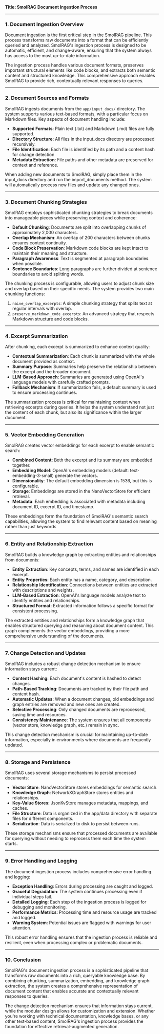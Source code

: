 **Title: SmolRAG Document Ingestion Process**

---

### **1. Document Ingestion Overview**

Document ingestion is the first critical step in the SmolRAG pipeline. This process transforms raw documents into a format that can be efficiently queried and analyzed. SmolRAG's ingestion process is designed to be automatic, efficient, and change-aware, ensuring that the system always has access to the most up-to-date information.

The ingestion process handles various document formats, preserves important structural elements like code blocks, and extracts both semantic content and structured knowledge. This comprehensive approach enables SmolRAG to provide rich, contextually relevant responses to queries.

---

### **2. Document Sources and Formats**

SmolRAG ingests documents from the `app/input_docs/` directory. The system supports various text-based formats, with a particular focus on Markdown files. Key aspects of document handling include:

- **Supported Formats**: Plain text (.txt) and Markdown (.md) files are fully supported.
- **Directory Structure**: All files in the input_docs directory are processed recursively.
- **File Identification**: Each file is identified by its path and a content hash for change detection.
- **Metadata Extraction**: File paths and other metadata are preserved for context and reference.

When adding new documents to SmolRAG, simply place them in the input_docs directory and run the import_documents method. The system will automatically process new files and update any changed ones.

---

### **3. Document Chunking Strategies**

SmolRAG employs sophisticated chunking strategies to break documents into manageable pieces while preserving context and coherence:

- **Default Chunking**: Documents are split into overlapping chunks of approximately 2,000 characters.
- **Overlap Mechanism**: An overlap of 200 characters between chunks ensures context continuity.
- **Code Block Preservation**: Markdown code blocks are kept intact to maintain their meaning and structure.
- **Paragraph Awareness**: Text is segmented at paragraph boundaries when possible.
- **Sentence Boundaries**: Long paragraphs are further divided at sentence boundaries to avoid splitting words.

The chunking process is configurable, allowing users to adjust chunk size and overlap based on their specific needs. The system provides two main chunking functions:

1. `naive_overlap_excerpts`: A simple chunking strategy that splits text at regular intervals with overlap.
2. `preserve_markdown_code_excerpts`: An advanced strategy that respects Markdown structure and code blocks.

---

### **4. Excerpt Summarization**

After chunking, each excerpt is summarized to enhance context quality:

- **Contextual Summarization**: Each chunk is summarized with the whole document provided as context.
- **Summary Purpose**: Summaries help preserve the relationship between the excerpt and the broader document.
- **LLM-Based Approach**: Summaries are generated using OpenAI's language models with carefully crafted prompts.
- **Fallback Mechanism**: If summarization fails, a default summary is used to ensure processing continues.

The summarization process is critical for maintaining context when retrieving excerpts during queries. It helps the system understand not just the content of each chunk, but also its significance within the larger document.

---

### **5. Vector Embedding Generation**

SmolRAG creates vector embeddings for each excerpt to enable semantic search:

- **Combined Content**: Both the excerpt and its summary are embedded together.
- **Embedding Model**: OpenAI's embedding models (default: text-embedding-3-small) generate the vectors.
- **Dimensionality**: The default embedding dimension is 1536, but this is configurable.
- **Storage**: Embeddings are stored in the NanoVectorStore for efficient retrieval.
- **Metadata**: Each embedding is associated with metadata including document ID, excerpt ID, and timestamp.

These embeddings form the foundation of SmolRAG's semantic search capabilities, allowing the system to find relevant content based on meaning rather than just keywords.

---

### **6. Entity and Relationship Extraction**

SmolRAG builds a knowledge graph by extracting entities and relationships from documents:

- **Entity Extraction**: Key concepts, terms, and names are identified in each excerpt.
- **Entity Properties**: Each entity has a name, category, and description.
- **Relationship Identification**: Connections between entities are extracted with descriptions and weights.
- **LLM-Based Extraction**: OpenAI's language models analyze text to identify entities and relationships.
- **Structured Format**: Extracted information follows a specific format for consistent processing.

The extracted entities and relationships form a knowledge graph that enables structured querying and reasoning about document content. This graph complements the vector embeddings, providing a more comprehensive understanding of the documents.

---

### **7. Change Detection and Updates**

SmolRAG includes a robust change detection mechanism to ensure information stays current:

- **Content Hashing**: Each document's content is hashed to detect changes.
- **Path-Based Tracking**: Documents are tracked by their file path and content hash.
- **Automatic Updates**: When a document changes, old embeddings and graph entries are removed and new ones are created.
- **Selective Processing**: Only changed documents are reprocessed, saving time and resources.
- **Consistency Maintenance**: The system ensures that all components (vector store, knowledge graph, etc.) remain in sync.

This change detection mechanism is crucial for maintaining up-to-date information, especially in environments where documents are frequently updated.

---

### **8. Storage and Persistence**

SmolRAG uses several storage mechanisms to persist processed documents:

- **Vector Store**: NanoVectorStore stores embeddings for semantic search.
- **Knowledge Graph**: NetworkXGraphStore stores entities and relationships.
- **Key-Value Stores**: JsonKvStore manages metadata, mappings, and caches.
- **File Structure**: Data is organized in the app/data directory with separate files for different components.
- **Serialization**: Data is serialized to disk to persist between runs.

These storage mechanisms ensure that processed documents are available for querying without needing to reprocess them each time the system starts.

---

### **9. Error Handling and Logging**

The document ingestion process includes comprehensive error handling and logging:

- **Exception Handling**: Errors during processing are caught and logged.
- **Graceful Degradation**: The system continues processing even if individual steps fail.
- **Detailed Logging**: Each step of the ingestion process is logged for debugging and monitoring.
- **Performance Metrics**: Processing time and resource usage are tracked and logged.
- **Warning System**: Potential issues are flagged with warnings for user attention.

This robust error handling ensures that the ingestion process is reliable and resilient, even when processing complex or problematic documents.

---

### **10. Conclusion**

SmolRAG's document ingestion process is a sophisticated pipeline that transforms raw documents into a rich, queryable knowledge base. By combining chunking, summarization, embedding, and knowledge graph extraction, the system creates a comprehensive representation of document content that enables accurate and contextually relevant responses to queries.

The change detection mechanism ensures that information stays current, while the modular design allows for customization and extension. Whether you're working with technical documentation, knowledge bases, or any other text-based content, SmolRAG's ingestion process provides the foundation for effective retrieval-augmented generation.